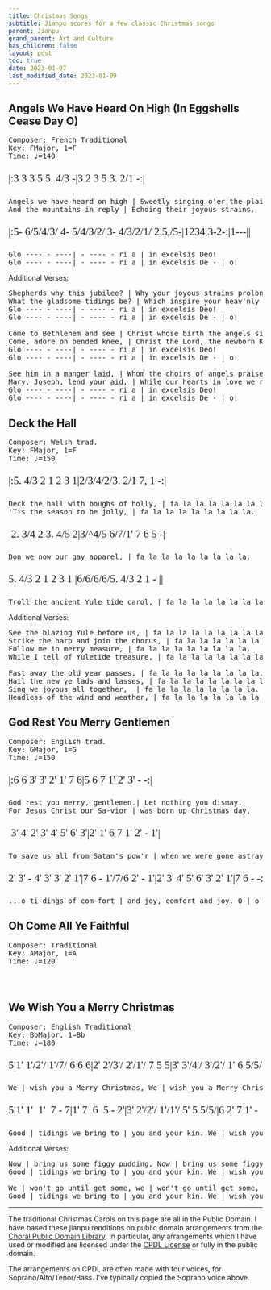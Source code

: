 ```yaml
---
title: Christmas Songs
subtitle: Jianpu scores for a few classic Christmas songs
parent: Jianpu
grand_parent: Art and Culture
has_children: false
layout: post
toc: true
date: 2023-01-07
last_modified_date: 2023-01-09
---
```


<style>
@font-face {
    font-family: Jianpu;
    src: url("{{site.webfontdirectory}}/jianpu/JianpuASCII.ttf ");
}
.jianpu {
    font-family: Jianpu;
    line-height: 1.5;
    font-size: 150%
}
.lyrics {
    font-size: 100%
}
@media (max-width: 50rem) {
    .jianpu  {
        font-size: 120%;
    }
    .lyrics {
        font-size: 80%
    }
}
</style>
<!--colrJianpu.ttf for colrv0 font; JianpuAscii for black.-->

<!--The following are some jianpu transcriptions of Christmas Carols.
These are based on the scores from [Kevin M. Goess' "ABC Fakebook"](https://web.archive.org/web/20111129102113/http://www.goess.org/mason/xmas-abc/)-->



<!--http://www.cpdl.org/wiki/index.php/Main_Page-->










## Angels We Have Heard On High (In Eggshells Cease Day O)

<pre>
Composer: French Traditional
Key: FMajor, 1=F
Time: ♩=140
</pre>
<!--Rod Mather-->

<pre class="jianpu">
|:3 3 3 5 5. 4/3 -|3 2 3 5 3. 2/1 -:|
</pre>
<pre class="lyrics">
Angels we have heard on high | Sweetly singing o'er the plains.
And the mountains in reply | Echoing their joyous strains.
</pre>

<pre class="jianpu">
|:5- 6/5/4/3/ 4- 5/4/3/2/|3- 4/3/2/1/ 2.5,/5-|1234 3-2-:|1---||
</pre>
<pre class="lyrics">
Glo ---- - ----| - ---- - ri a | in excelsis Deo!
Glo ---- - ----| - ---- - ri a | in excelsis De - | o!
</pre>


Additional Verses:

<pre class="lyrics">
Shepherds why this jubilee? | Why your joyous strains prolong?
What the gladsome tidings be? | Which inspire your heav'nly song?
Glo ---- - ----| - ---- - ri a | in excelsis Deo!
Glo ---- - ----| - ---- - ri a | in excelsis De - | o!

Come to Bethlehem and see | Christ whose birth the angels sing;
Come, adore on bended knee, | Christ the Lord, the newborn King.
Glo ---- - ----| - ---- - ri a | in excelsis Deo!
Glo ---- - ----| - ---- - ri a | in excelsis De - | o!

See him in a manger laid, | Whom the choirs of angels praise;
Mary, Joseph, lend your aid, | While our hearts in love we raise.
Glo ---- - ----| - ---- - ri a | in excelsis Deo!
Glo ---- - ----| - ---- - ri a | in excelsis De - | o!
</pre>



## Deck the Hall
<pre>
Composer: Welsh trad.
Key: FMajor, 1=F
Time: ♩=150
</pre>
<!--Andrew Sims-->


<pre class="jianpu">
|:5. 4/3 2 1 2 3 1|2/3/4/2/3. 2/1 7, 1 -:|
</pre>
<pre class="lyrics">
Deck the hall with boughs of holly, | fa la la la la la la la la.
'Tis the season to be jolly, | fa la la la la la la la la.
</pre>

<pre class="jianpu">
 2. 3/4 2 3. 4/5 2|3/^4/5 6/7/1' 7 6 5 -|
</pre>
<pre class="lyrics">
Don we now our gay apparel, | fa la la la la la la la la.
</pre>

<pre class="jianpu">
5. 4/3 2 1 2 3 1 |6/6/6/6/5. 4/3 2 1 - ||
</pre>
<pre class="lyrics">
Troll the ancient Yule tide carol, | fa la la la la la la la la.
</pre>





Additional Verses:

<pre class="lyrics">
See the blazing Yule before us, | fa la la la la la la la la.
Strike the harp and join the chorus, | fa la la la la la la la la.
Follow me in merry measure, | fa la la la la la la la la.
While I tell of Yuletide treasure, | fa la la la la la la la la.

Fast away the old year passes, | fa la la la la la la la la.
Hail the new ye lads and lasses, | fa la la la la la la la la.
Sing we joyous all together,  | fa la la la la la la la la.
Headless of the wind and weather, | fa la la la la la la la la.
</pre>






## God Rest You Merry Gentlemen

<pre>
Composer: English trad.
Key: GMajor, 1=G
Time: ♩=150
</pre>
<!--Andrew Sims https://www.cpdl.org/wiki/images/2/25/God_rest_you.pdf
also John Stainer https://www.cpdl.org/wiki/images/3/31/Ws-xmas-002.pdf-->


<pre class="jianpu">
|:6 6 3' 3' 2' 1' 7 6|5 6 7 1' 2' 3' - -:|
</pre>
<pre class="lyrics">
God rest you merry, gentlemen.| Let nothing you dismay.
For Jesus Christ our Sa-vior | was born up Christmas day,
</pre>

<pre class="jianpu">
 3' 4' 2' 3' 4' 5' 6' 3'|2' 1' 6 7 1' 2' - 1'|
</pre>
<pre class="lyrics">
To save us all from Satan's pow'r | when we were gone astray. O
</pre>


<pre class="jianpu">
2' 3' - 4' 3' 3' 2' 1'|7 6 - 1'/7/6 2' - 1'|2' 3' 4' 5' 6' 3' 2' 1'|7 6 - -:||
</pre>
<pre class="lyrics">
...o ti-dings of com-fort | and joy, comfort and joy. O | o ti-dings of com-fort | and joy.
</pre>


<!--
Additional Verses:

<pre class="lyrics">
In Bethlehem, in Jewry, | This blessed Babe was born, 
And laid within a manger | Upon this blessed morn;
The which His mother Mary | Did nothing take in scorn. O
...o ti-dings of com-fort | and joy, comfort and joy. O | o ti-dings of com-fort | and joy.

From God our heav'nly Father, | A blessed angel came,
And unto certain shepherds | Brought tidings of the same;
How that in Bethlehem was born | The Son of God by name. O
...o ti-dings of com-fort | and joy, comfort and joy. O | o ti-dings of com-fort | and joy.

The shepherds at those tidings | Rejoiced much in mind,
And left their flocks a feeding | In tempest storm and wind.
And went to Bethlehem strait-way, | The Son of God to find. O
...o ti-dings of com-fort | and joy, comfort and joy. O | o ti-dings of com-fort | and joy.
</pre>-->




## Oh Come All Ye Faithful

<pre>
Composer: Traditional
Key: AMajor, 1=A
Time: ♩=120
</pre>
<!--Micah Brandhandler https://www.cpdl.org/wiki/images/b/b3/48_OhComeAllYeFaithful.pdf
https://www.cpdl.org/wiki/index.php/Category:Micah_Brandhandler_editions
-->



<pre class="jianpu">
</pre>
<pre class="lyrics">
</pre>




## We Wish You a Merry Christmas
<pre>
Composer: English Traditional
Key: BbMajor, 1=Bb
Time: ♩=180
</pre>
<!--Based on Arrangement by John Brown-->

<pre class="jianpu">
5|1' 1'/2'/ 1'/7/ 6 6 6|2' 2'/3'/ 2'/1'/ 7 5 5|3' 3'/4'/ 3'/2'/ 1' 6 5/5/|6 2' 7 1' -
</pre>
<pre class="lyrics">
We | wish you a Merry Christmas, We | wish you a Merry Christmas, We | wish you a Merry Christmas, and a | happy New Year!
</pre>

<pre class="jianpu">
5|1' 1'  1'  7 - 7|1' 7  6  5 - 2'|3' 2'/2'/ 1'/1'/ 5' 5 5/5/|6 2' 7 1' - 
</pre>
<pre class="lyrics">
Good | tidings we bring to | you and your kin. We | wish you a Merry Christmas, and a | happy New Year!
</pre>


Additional Verses:

<pre class="lyrics">
Now | bring us some figgy pudding, Now | bring us some figgy pudding, Now | bring us some figgy pudding, and a | cup of good cheer!
Good | tidings we bring to | you and your kin. We | wish you a Merry Christmas, and a | happy New Year!

We | won't go until get some, we | won't go until get some, we | won't go until get some, so | bring some out here!
Good | tidings we bring to | you and your kin. We | wish you a Merry Christmas, and a | happy New Year!
</pre>





<!--TODO
Hark! The Herald Angels Sing
O Come All Ye Faithful
The First Noel
-->







------------


The traditional Christmas Carols on this page are all in the Public Domain.
I have based these jianpu renditions on public domain arrangements
from the [Choral Public Domain Library](https://www.cpdl.org/wiki/index.php/Main_Page).
In particular, any arrangements which I have used or modified are licensed under the [CPDL License](https://www.cpdl.org/wiki/index.php/ChoralWiki:CPDL) or fully in the public domain.

The arrangements on CPDL are often made with four voices, for Soprano/Alto/Tenor/Bass.
I've typically copied the Soprano voice above.



